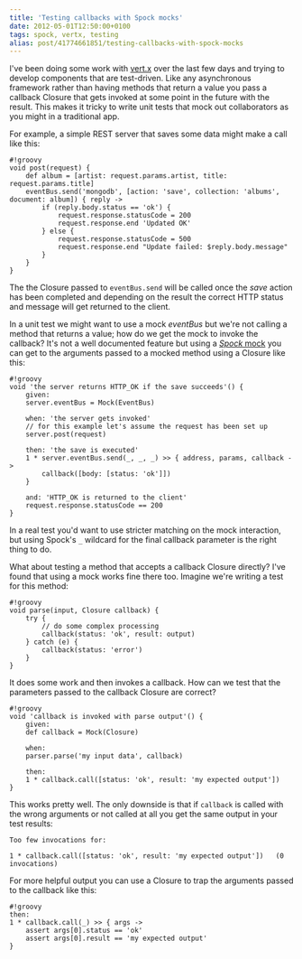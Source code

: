 ```yaml
---
title: 'Testing callbacks with Spock mocks'
date: 2012-05-01T12:50:00+0100
tags: spock, vertx, testing
alias: post/41774661851/testing-callbacks-with-spock-mocks
---
```


I've been doing some work with [vert.x][vertx] over the last few days and trying to develop components that are test-driven. Like any asynchronous framework rather than having methods that return a value you pass a callback Closure that gets invoked at some point in the future with the result. This makes it tricky to write unit tests that mock out collaborators as you might in a traditional app.

<!-- more -->

For example, a simple REST server that saves some data might make a call like this:

    #!groovy
    void post(request) {
        def album = [artist: request.params.artist, title: request.params.title]
        eventBus.send('mongodb', [action: 'save', collection: 'albums', document: album]) { reply ->
            if (reply.body.status == 'ok') {
            	request.response.statusCode = 200
            	request.response.end 'Updated OK'
            } else {
            	request.response.statusCode = 500
            	request.response.end "Update failed: $reply.body.message"
            }
        }
    }

The the Closure passed to `eventBus.send` will be called once the _save_ action has been completed and depending on the result the correct HTTP status and message will get returned to the client.

In a unit test we might want to use a mock _eventBus_ but we're not calling a method that returns a value; how do we get the mock to invoke the callback? It's not a well documented feature but using a [_Spock_ mock][spockmocks] you can get to the arguments passed to a mocked method using a Closure like this:

    #!groovy
    void 'the server returns HTTP_OK if the save succeeds'() {
        given:
        server.eventBus = Mock(EventBus)

        when: 'the server gets invoked'
        // for this example let's assume the request has been set up
        server.post(request)

        then: 'the save is executed'
        1 * server.eventBus.send(_, _, _) >> { address, params, callback ->
        	callback([body: [status: 'ok']])
        }

        and: 'HTTP_OK is returned to the client'
        request.response.statusCode == 200
    }

In a real test you'd want to use stricter matching on the mock interaction, but using Spock's `_` wildcard for the final callback parameter is the right thing to do.

What about testing a method that accepts a callback Closure directly? I've found that using a mock works fine there too. Imagine we're writing a test for this method:

    #!groovy
    void parse(input, Closure callback) {
        try {
        	// do some complex processing
        	callback(status: 'ok', result: output)
        } catch (e) {
        	callback(status: 'error')
        }
    }

It does some work and then invokes a callback. How can we test that the parameters passed to the callback Closure are correct?

    #!groovy
    void 'callback is invoked with parse output'() {
        given:
        def callback = Mock(Closure)

        when:
        parser.parse('my input data', callback)

        then:
        1 * callback.call([status: 'ok', result: 'my expected output'])
    }

This works pretty well. The only downside is that if `callback` is called with the wrong arguments or not called at all you get the same output in your test results:

    Too few invocations for:

    1 * callback.call([status: 'ok', result: 'my expected output'])   (0 invocations)

For more helpful output you can use a Closure to trap the arguments passed to the callback like this:

    #!groovy
    then:
    1 * callback.call(_) >> { args ->
    	assert args[0].status == 'ok'
    	assert args[0].result == 'my expected output'
    }

[vertx]:http://vertx.io/
[spockmocks]:http://code.google.com/p/spock/wiki/Interactions

